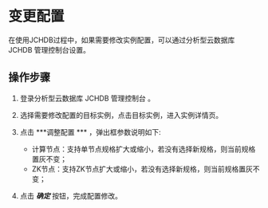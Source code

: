 # 变更配置
在使用JCHDB过程中，如果需要修改实例配置，可以通过分析型云数据库 JCHDB 管理控制台设置。 


## 操作步骤
1. 登录分析型云数据库 JCHDB 管理控制台 。
2. 选择需要修改配置的目标实例，点击目标实例，进入实例详情页。
3. 点击 ***调整配置 *** ，弹出框参数说明如下:
    * 计算节点：支持单节点规格扩大或缩小，若没有选择新规格，则当前规格置灰不变；
    * ZK节点：支持ZK节点扩大或缩小，若没有选择新规格，则当前规格置灰不变；



4. 点击 ***确定*** 按钮，完成配置修改。


